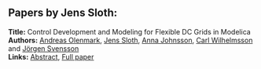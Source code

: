 <h2>Papers by Jens Sloth:</h2>
<p>
<b>Title:</b> Control Development and Modeling for Flexible DC Grids in Modelica<br />
<b>Authors:</b> <a href="../authors/author_221.html">Andreas Olenmark</a>, <a href="../authors/author_290.html">Jens Sloth</a>, <a href="../authors/author_150.html">Anna Johnsson</a>, <a href="../authors/author_330.html">Carl Wilhelmsson</a> and <a href="../authors/author_299.html">Jörgen Svensson</a><br />
<b>Links:</b> <a href="../abstracts/abstract_89.pdf">Abstract</a>, <a href="../submissions/ecp15118823_OlenmarkSlothJohnssonWilhelmssonSvensson.pdf">Full paper</a>
</p>